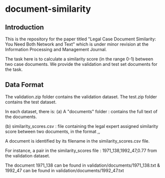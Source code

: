 # document-similarity

## Introduction

This is the repository for the paper titled "Legal Case Document Similarity: You Need Both Network and Text" which is under minor revision at the Information Processing and Management Journal.

The task here is to calculate a similarity score (in the range 0-1) between two case documents. We provide the validation and test set documents for the task.

## Data Format

The validation.zip folder contains the validation dataset. The test.zip folder contains the test dataset.

In each dataset, there is:
(a) A "documents" folder : contains the full text of the documents.

(b) similarity_scores.csv : file containing the legal expert assigned similarity score between two documents, in the format <doc1>,<doc2>,<score>

A document is identified by its filename in the similarity_scores.csv file.

For instance, a pair in the similarity_scores file : 1971_138,1992_47,0.77 from the validation dataset.

The document 1971_138 can be found in validation/documents/1971_138.txt & 1992_47 can be found in validation/documents/1992_47.txt


